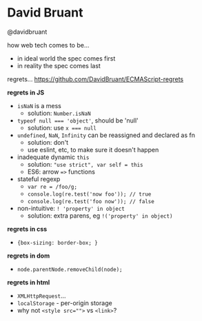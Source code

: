 # David Bruant

@davidbruant

how web tech comes to be...
* in ideal world the spec comes first
* in reality the spec comes last

regrets... https://github.com/DavidBruant/ECMAScript-regrets

**regrets in JS**
* `isNaN` is a mess
  * solution: `Number.isNaN`
* `typeof null === 'object'`, should be 'null'
  * solution: use `x === null`
* `undefined`, `NaN`, `Infinity` can be reassigned and declared as fn
  * solution: don't
  * use eslint, etc, to make sure it doesn't happen
* inadequate dynamic `this`
  * solution: `"use strict", var self = this`
  * ES6: arrow `=>` functions
* stateful regexp
  * `var re = /foo/g;`
  * `console.log(re.test('now foo')); // true`
  * `console.log(re.test('foo now')); // false`
* non-intuitive: `! 'property' in object`
  * solution: extra parens, eg `!('property' in object)`

**regrets in css**
* `{box-sizing: border-box; }`

**regrets in dom**
* `node.parentNode.removeChild(node);`

**regrets in html**
* `XMLHttpRequest`...
* `localStorage` - per-origin storage
* why not `<style src="">` vs `<link>`?

